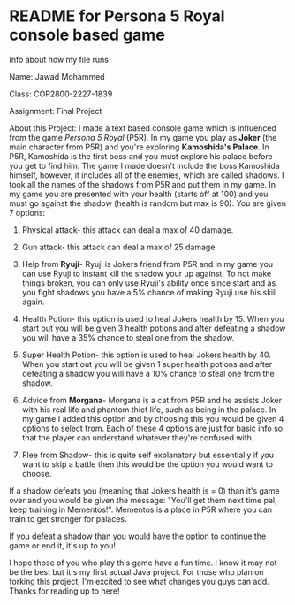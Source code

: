 # README for Persona 5 Royal console based game
Info about how my file runs

Name: Jawad Mohammed

Class: COP2800-2227-1839

Assignment: Final Project

About this Project: I made a text based console game which is influenced from the game _Persona 5 Royal_ (P5R). In my game you play as __Joker__ (the main character from P5R) and you're exploring __Kamoshida's Palace__. In P5R, Kamoshida is the first boss and you must explore his palace before you get to find him. The game I made doesn't include the boss Kamoshida himself, however, it includes all of the enemies, which are called shadows. I took all the names of the shadows from P5R and put them in my game. In my game you are presented with your health (starts off at 100) and you must go against the shadow (health is random but max is 90). You are given 7 options:

1. Physical attack- this attack can deal a max of 40 damage.

2. Gun attack- this attack can deal a max of 25 damage.

3. Help from __Ryuji__- Ryuji is Jokers friend from P5R and in my game you can use Ryuji to instant kill the shadow your up against. To not make things broken, you can only use Ryuji's ability once since start and as you fight shadows you have a 5% chance of making Ryuji use his skill again.

4. Health Potion- this option is used to heal Jokers health by 15. When you start out you will be given 3 health potions and after defeating a shadow you will have a 35% chance to steal one from the shadow.

5. Super Health Potion- this option is used to heal Jokers health by 40. When you start out you will be given 1 super health potions and after defeating a shadow you will have a 10% chance to steal one from the shadow.

6. Advice from __Morgana__- Morgana is a cat from P5R and he assists Joker with his real life and phantom thief life, such as being in the palace. In my game I added this option and by choosing this you would be given 4 options to select from. Each of these 4 options are just for basic info so that the player can understand whatever they're confused with.

7. Flee from Shadow- this is quite self explanatory but essentially if you want to skip a battle then this would be the option you would want to choose.

If a shadow defeats you (meaning that Jokers health is = 0) than it's game over and you would be given the message: "You'll get them next time pal, keep training in Mementos!". Mementos is a place in P5R where you can train to get stronger for palaces. 

If you defeat a shadow than you would have the option to continue the game or end it, it's up to you!

I hope those of you who play this game have a fun time. I know it may not be the best but it's my first actual Java project. For those who plan on forking this project, I'm excited to see what changes you guys can add. Thanks for reading up to here!
